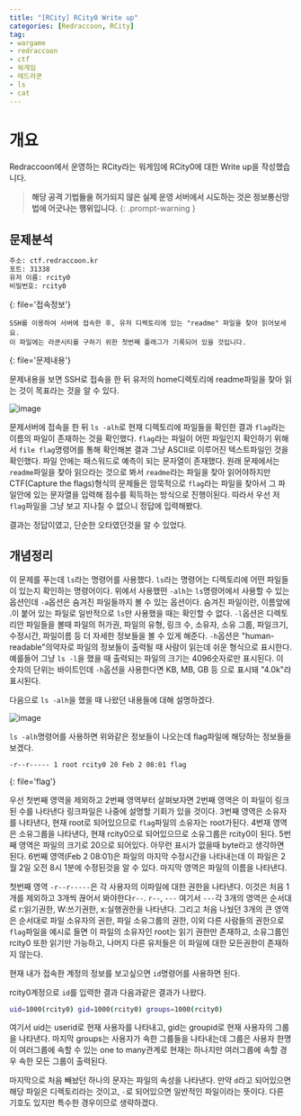 ```yaml
---
title: "[RCity] RCity0 Write up"
categories: [Redraccoon, RCity]
tag:
- wargame
- redraccoon
- ctf
- 워게임
- 레드라쿤
- ls
- cat
---
```


# 개요
Redraccoon에서 운영하는 RCity라는 워게임에 RCity0에 대한 Write up을 작성했습니다.


> **해당 공격 기법들을 허가되지 않은 실제 운영 서버에서 시도하는 것은 정보통신망법에 어긋나는 행위입니다.**
{: .prompt-warning }


## 문제분석
```bash
주소: ctf.redraccoon.kr
포트: 31338
유저 이름: rcity0
비밀번호: rcity0
```
{: file='접속정보'}


```
SSH를 이용하여 서버에 접속한 후, 유저 디렉토리에 있는 "readme" 파일을 찾아 읽어보세요.
이 파일에는 라쿤시티를 구하기 위한 첫번째 플래그가 기록되어 있을 것입니다.
```
{: file='문제내용'}

문제내용을 보면 SSH로 접속을 한 뒤 유저의 home디렉토리에 readme파일을 찾아 읽는 것이 목표라는 것을 알 수 있다.

![image](https://Jimin0605.github.io/assets/img/Redraccoon/RCity/4.png)

문제서버에 접속을 한 뒤 `ls -alh`로 현재 디렉토리에 파일들을 확인한 결과 `flag`라는 이름의 파일이 존재하는 것을 확인했다. `flag`라는 파일이 어떤 파일인지 확인하기 위해서 `file flag`명령어를 통해 확인해본 결과 그냥 ASCII로 이루어진 텍스트파일인 것을 확인했다. 파일 안에는 패스워드로 예측이 되는 문자열이 존재했다. 원래 문제에서는 `readme`파일을 찾아 읽으라는 것으로 봐서 `readme`라는 파일을 찾아 읽어야하지만 CTF(Capture the flags)형식의 문제들은 암묵적으로 `flag`라는 파일을 찾아서 그 파일안에 있는 문자열을 입력해 점수를 획득하는 방식으로 진행이된다. 따라서 우선 저 `flag`파일을 그냥 보고 지나칠 수 없으니 정답에 입력해봤다.

결과는 정답이였고, 단순한 오타였던것을 알 수 있었다.


## 개념정리
이 문제를 푸는데 `ls`라는 명령어를 사용했다. `ls`라는 명령어는 디렉토리에 어떤 파일들이 있는지 확인하는 명령어이다. 위에서 사용했떤 `-alh`는 `ls`명령어에서 사용할 수 있는 옵션인데 `-a`옵션은 숨겨진 파일들까지 볼 수 있는 옵션이다. 숨겨진 파일이란, 이름앞에 .이 붙어 있는 파일로 일반적으로 `ls`만 사용했을 때는 확인할 수 없다. `-l`옵션은 디렉토리안 파일들을 볼때 파일의 허가권, 파일의 유형, 링크 수, 소유자, 소유 그룹, 파일크기, 수정시간, 파일이름 등 더 자세한 정보들을 볼 수 있게 해준다. `-h`옵션은 "human-readable"의약자로 파일의 정보들이 출력될 때 사람이 읽는데 쉬운 형식으로 표시한다. 예를들어 그냥 `ls -l`을 했을 때 출력되는 파일의 크기는 4096숫자로만 표시된다. 이 숫자의 단위는 바이트인데 `-h`옵션을 사용한다면 KB, MB, GB 등 으로 표시돼 "4.0k"라 표시된다.


다음으로 `ls -alh`을 했을 때 나왔던 내용들에 대해 설명하겠다.

![image](https://Jimin0605.github.io/assets/img/Redraccoon/RCity/4.png)

`ls -alh`명령어를 사용하면 위와같은 정보들이 나오는데 flag파일에 해당하는 정보들을 보겠다.

```
-r--r----- 1 root rcity0 20 Feb 2 08:01 flag
```
{: file='flag'}

우선 첫번째 영역을 제외하고 2번째 영역부터 살펴보자면 2번째 영역은 이 파일이 링크된 수를 나타낸다 링크파일은 나중에 설명할 기회가 있을 것이다. 3번째 영역은 소유자를 나타낸다, 현재 root로 되어있으므로 `flag`파일의 소유자는 root가된다. 4번재 영역은 소유그룹을 나타낸다, 현재 rcity0으로 되어있으므로 소유그룹은 rcity0이 된다. 5번째 영역은 파일의 크기로 20으로 되어있다. 아무런 표시가 없을때 byte라고 생각하면 된다. 6번째 영역(Feb 2 08:01)은 파일의 마지막 수정시간을 나타내는데 이 파일은 2월 2일 오전 8시 1분에 수정된것을 알 수 있다. 마지막 영역은 파일의 이름을 나타낸다.
 
첫번째 영역 `-r--r-----`은 각 사용자의 이파일에 대한 권한을 나타낸다. 이것은 처음 1개를 제외하고 3개씩 끊어서 봐야한다`r--`. `r--`, `---` 여기서 `---`각 3개의 영역은 순서대로 r:읽기권한, W:쓰기권한, x:실행권한을 나타낸다. 그리고 처음 나눴던 3개의 큰 영역은 순서대로 파일 소유자의 권한, 파일 소유그룹의 권한, 이외 다른 사람들의 권한으로 `flag`파일을 예시로 들면 이 파일의 소유자인 root는 읽기 권한만 존재하고, 소유그룹인 rcity0 또한 읽기만 가능하고, 나머지 다른 유저들은 이 파일에 대한 모든권한이 존재하지 않는다.

현재 내가 접속한 계정의 정보를 보고싶으면 `id`명령어를 사용하면 된다.

rcity0계정으로 `id`를 입력한 결과 다음과같은 결과가 나왔다.

```bash
uid=1000(rcity0) gid=1000(rcity0) groups=1000(rcity0)
```

여기서 uid는 userid로 현재 사용자를 나타내고, gid는 groupid로 현재 사용자의 그룹을 나타낸다. 마지막 groups는 사용자가 속한 그룹들을 나타내는데 그룹은 사용자 한명이 여러그룹에 속할 수 있는 one to many관계로 현재는 하나지만 여러그룹에 속할 경우 속한 모든 그룹이 출력된다.

마지막으로 처음 빼놨던 하나의 문자는 파일의 속성을 나타낸다. 만약 `d`라고 되어있으면 해당 파일은 디렉토리라는 것이고, `-`로 되어있으면 일반적인 파일이라는 뜻이다. 다른 기호도 있지만 특수한 경우이므로 생략하겠다.